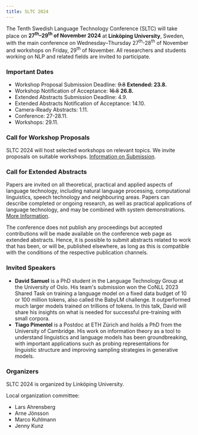 ```yaml
---
title: SLTC 2024
---
```


The Tenth Swedish Language Technology Conference (SLTC) will take place on **27<sup>th</sup>–29<sup>th</sup> of November 2024** at **Linköping University**, Sweden, with the main conference on Wednesday–Thursday 27<sup>th</sup>-28<sup>th</sup> of November and workshops on Friday, 29<sup>th</sup> of November. All researchers and students working on NLP and related fields are invited to participate. 

### Important Dates

* Workshop Proposal Submission Deadline: ~~9.8~~ **Extended: 23.8.**
* Workshop Notification of Acceptance: ~~16.8~~ **26.8.**
* Extended Abstracts Submission Deadline: 4.9.
* Extended Abstracts Notification of Acceptance: 14.10.
* Camera-Ready Abstracts: 1.11. 
* Conference: 27-28.11. 
* Workshops: 29.11. 

### Call for Workshop Proposals

SLTC 2024 will host selected workshops on relevant topics. We invite proposals on suitable workshops. [Information on Submission](cfw).

### Call for Extended Abstracts

Papers are invited on all theoretical, practical and applied aspects of language technology, including natural language processing, computational linguistics, speech technology and neighbouring areas. Papers can describe completed or ongoing research, as well as practical applications of language technology, and may be combined with system demonstrations. [More Information](cfp).

The conference does not publish any proceedings but accepted contributions will be made available on the conference web page as extended abstracts. Hence, it is possible to submit abstracts related to work that has been, or will be, published elsewhere, as long as this is compatible with the conditions of the respective publication channels.

### Invited Speakers

* **David Samuel** is a PhD student in the Language Technology Group at the University of Oslo. His team's submission won the CoNLL 2023 Shared Task on training a language model on a fixed data budget of 10 or 100 million tokens, also called the BabyLM challenge. It outperformed much larger models trained on trillions of tokens. In this talk, David will share his insights on what is needed for successful pre-training with small corpora. 
* **Tiago Pimentel** is a Postdoc at ETH Zürich and holds a PhD from the University of Cambridge. His work on information theory as a tool to understand linguistics and language models has been groundbreaking, with important applications such as probing representations for linguistic structure and improving sampling strategies in generative models.

### Organizers 

SLTC 2024 is organized by Linköping University.  

Local organization committee: 
* Lars Ahrensberg
* Arne Jönsson
* Marco Kuhlmann
* Jenny Kunz


